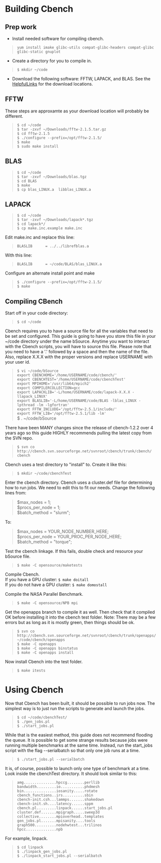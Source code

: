 # Building Cbench
## Prep work
* Install needed software for compiling cbench.  
>`yum install imake glibc-utils compat-glibc-headers compat-glibc glibc-static gnuplot`  

* Create a directory for you to compile in.  
>`$ mkdir ~/code`  
* Download the following software: FFTW, LAPACK, and BLAS. See the [HelpfulLinks](HelpfulLinks.html) for the download locations.  

## FFTW
These steps are approxamte as your download location will probably be different.  
>`$ cd ~/code`  
>`$ tar -zxvf ~/Downloads/fftw-2.1.5.tar.gz`  
>`$ cd fftw-2.1.5`  
>`$ ./configure --prefix=/opt/fftw-2.1.5/`  
>`$ make`  
>`$ sudo make install`

## BLAS
>`$ cd ~/code`  
>`$ tar -zxvf ~/Downloads/blas.tgz`  
>`$ cd BLAS`  
>`$ make`  
>`$ cp blas_LINUX.a  libblas_LINUX.a`
## LAPACK
>`$ cd ~/code`  
>`$ tar -zxvf ~/Downloads/lapack*.tgz`  
>`$ cd lapack*/`  
>`$ cp make.inc.example make.inc`  

Edit make.inc and replace this line:  
>`BLASLIB      = ../../librefblas.a`  

With this line:  
>`BLASLIB      = ~/code/BLAS/blas_LINUX.a`  

Configure an alternate install point and make
>`$ ./configure --prefix=/opt/fftw-2.1.5/`  
>`$ make`  

## Compiling CBench

Start off in your code directory:  
>`$ cd ~/code`  

Cbench requires you to have a source file for all the variables that need to be set and configured. This guide is going to have you store this file in your ~/code directory under the name bSource. Anytime you want to interact with the Cbench scripts, you will have to source this file. Please note that you need to have a '.' followed by a space and then the name of the file. Also, replace X.X.X with the proper versions and replace USERNAME with your user id.  
>`$ vi ~/code/bSource`  
>`export CBENCHOME='/home/USERNAME/code/cbench/'`  
>`export CBENCHTEST='/home/USERNAME/code/cbenchTest'`  
>`export MPIHOME='/usr/lib64/mpich2'`  
>`export COMPILERCOLLECTION=gcc`  
>`export LAPACKLIB='-L/home/USERNAME/code/lapack-X.X.X -llapack_LINUX'`  
>`export BLASLIB='-L/home/USERNAME/code/BLAS -lblas_LINUX -lpthread -lm -lgfortran'`  
>`export FFTW_INCLUDE='/opt/fftw-2.5.1/include/'`  
>`export FFTW_LIB='/opt/fftw-2.5.1/lib -lm'`  
>$ . ~/code/bSource  

There have been MANY changes since the release of cbench-1.2.2 over 4 years ago so this guide HIGHLY recommends pulling the latest copy from the SVN repo.  
>`$ svn co http://cbench.svn.sourceforge.net/svnroot/cbench/trunk/cbench/ cbench`  

Cbench uses a test directory to "install" to. Create it like this:  
>`$ mkdir ~/code/cbenchTest`  

Enter the cbench directory. Cbench uses a cluster.def file for determining how to run jobs. We need to edit this to fit our needs. Change the following lines from:  
>$max_nodes = 1;  
>$procs_per_node = 1;  
>$batch_method = "slurm";  

To:  
>$max_nodes = YOUR_NODE_NUMBER_HERE;  
>$procs_per_node = YOUR_PROC_PER_NODE_HERE;  
>$batch_method = "torque";  

Test the cbench linkage. If this fails, double check and resource your bSource file.
>`$ make -C opensource/maketests`  

Compile Cbench.  
If you have a GPU cluster: `$ make doitall`  
If you do not have a GPU cluster: `$ make domostall`  

Compile the NASA Parallel Benchmark.  
>`$ make -C opensource/NPB mpi`  

Get the openapps branch to compile it as well. Then check that it compiled OK before installing it into the cbench test folder. Note: There may be a few errors but as long as it is mostly green, then things should be ok.  
>`$ svn co http://cbench.svn.sourceforge.net/svnroot/cbench/trunk/openapps/ ~/code/cbench/openapps`  
>`$ make -C openapps`  
>`$ make -C openapps binstatus`  
>`$ make -C openapps install`  

Now install Cbench into the test folder.  
>`$ make itests`  

# Using Cbench
Now that Cbench has been built, it should be possible to run jobs now. The simplest way is to just run the scripts to generate and launch the jobs.  
>`$ cd ~/code/cbenchTest/`  
>`$ ./gen_jobs.pl`  
>`$ ./start_jobs.pl`  

While that is the easiest method, this guide does not recommend flooding the queue. It is possible to get some strange results because jobs were running multiple benchmarks at the same time. Instead, run the start_jobs script with the flag --serialbatch so that only one job runs at a time.  
> `$ ./start_jobs.pl --serialbatch`  

It is, of course, possible to launch only one type of benchmark at a time. Look inside the cbenchTest directory. It should look similar to this:  
>`amg...............hpccg........perllib`  
>`bandwidth.........io...........phdmesh`  
>`bin...............iosanity.....rotate`  
>`cbench_functions..irs..........sbin`  
>`cbench-init.csh...lammps.......shakedown`  
>`cbench-init.sh....latency......sppm`  
>`cbench.pl.........linpack......start_jobs.pl`  
>`cluster.def.......mpigraph.....sweep3d`  
>`collective........mpioverhead..templates`  
>`gen_jobs.pl.......mpisanity....tools`  
>`graph500..........nodehwtest...trilinos`  
>`hpcc..............npb`  

For example, linpack.
>`$ cd linpack`  
>`$ ./linpack_gen_jobs.pl`  
>`$ ./linpack_start_jobs.pl --serialbatch`  
